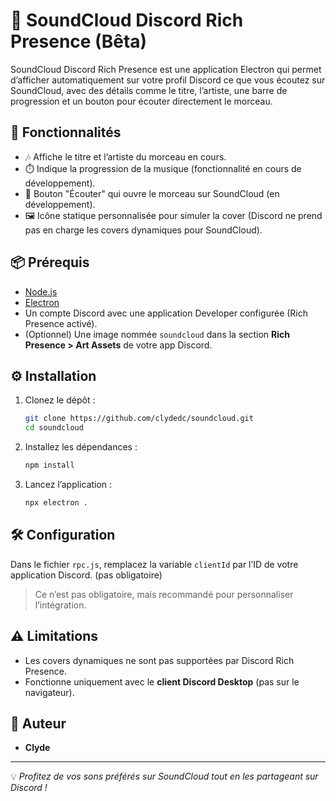 # 🎵 SoundCloud Discord Rich Presence (Bêta)

SoundCloud Discord Rich Presence est une application Electron qui permet d’afficher automatiquement sur votre profil Discord ce que vous écoutez sur SoundCloud, avec des détails comme le titre, l’artiste, une barre de progression et un bouton pour écouter directement le morceau.

## 🚀 Fonctionnalités

- 🎶 Affiche le titre et l’artiste du morceau en cours.
- ⏱️ Indique la progression de la musique (fonctionnalité en cours de développement).
- 🔗 Bouton "Écouter" qui ouvre le morceau sur SoundCloud (en développement).
- 🖼️ Icône statique personnalisée pour simuler la cover (Discord ne prend pas en charge les covers dynamiques pour SoundCloud).

## 📦 Prérequis

- [Node.js](https://nodejs.org/)
- [Electron](https://www.electronjs.org/)
- Un compte Discord avec une application Developer configurée (Rich Presence activé).
- (Optionnel) Une image nommée `soundcloud` dans la section **Rich Presence > Art Assets** de votre app Discord.

## ⚙️ Installation

1. Clonez le dépôt :
   ```bash
   git clone https://github.com/clydedc/soundcloud.git
   cd soundcloud

2. Installez les dépendances :

   ```bash
   npm install
   ```

3. Lancez l’application :

   ```bash
   npx electron .
   ```

## 🛠 Configuration

Dans le fichier `rpc.js`, remplacez la variable `clientId` par l’ID de votre application Discord. (pas obligatoire)

> Ce n’est pas obligatoire, mais recommandé pour personnaliser l’intégration.

## ⚠️ Limitations

* Les covers dynamiques ne sont pas supportées par Discord Rich Presence.
* Fonctionne uniquement avec le **client Discord Desktop** (pas sur le navigateur).

## 👤 Auteur

* **Clyde**

---

💡 *Profitez de vos sons préférés sur SoundCloud tout en les partageant sur Discord !*


